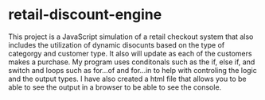 # retail-discount-engine
This project is a JavaScript simulation of a retail checkout system that also includes the utilization of dynamic disocunts based on the type of categorgy and customer type. It also will update as each of the customers makes a purchase. My program uses conditonals such as the if, else if, and switch and loops such as for...of and for...in to help with controling the logic and the output types. I have also created a html file that allows you to be able to see the output in a browser to be able to see the console. 
